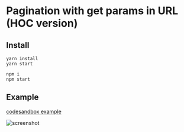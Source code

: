 # Pagination with get params in URL (HOC version)

## Install

```
yarn install
yarn start

npm i
npm start
```

## Example

[codesandbox example](https://codesandbox.io/s/pagination-p4o19)

![screenshot](https://github.com/Skolozub/React-pagination-with-get-params-in-URL/blob/master/screenshot.jpg)
